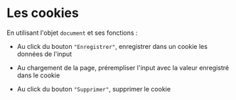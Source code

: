# Les cookies

En utilisant l'objet `document` et ses fonctions :

- Au click du bouton `"Enregistrer"`, enregistrer dans un cookie les données de l'input

- Au chargement de la page, prérempliser l'input avec la valeur enregistré dans le cookie

- Au click du bouton `"Supprimer"`, supprimer le cookie